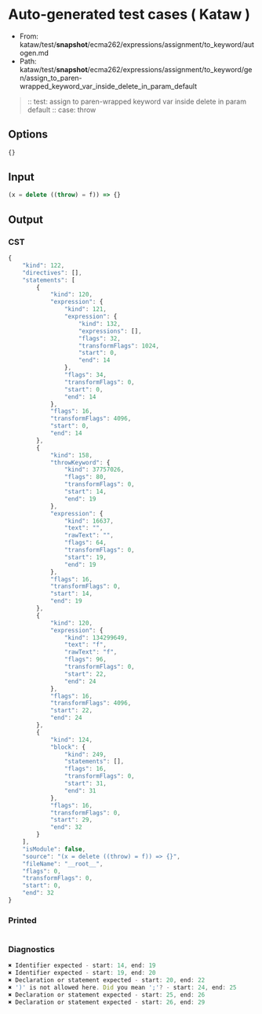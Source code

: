 # Auto-generated test cases ( Kataw )
- From: kataw/test/__snapshot__/ecma262/expressions/assignment/to_keyword/autogen.md
- Path: kataw/test/__snapshot__/ecma262/expressions/assignment/to_keyword/gen/assign_to_paren-wrapped_keyword_var_inside_delete_in_param_default
> :: test: assign to paren-wrapped keyword var inside delete in param default
> :: case: throw
## Options

`````js
{}
`````
## Input

`````js
(x = delete ((throw) = f)) => {}
`````
## Output

### CST

```javascript
{
    "kind": 122,
    "directives": [],
    "statements": [
        {
            "kind": 120,
            "expression": {
                "kind": 121,
                "expression": {
                    "kind": 132,
                    "expressions": [],
                    "flags": 32,
                    "transformFlags": 1024,
                    "start": 0,
                    "end": 14
                },
                "flags": 34,
                "transformFlags": 0,
                "start": 0,
                "end": 14
            },
            "flags": 16,
            "transformFlags": 4096,
            "start": 0,
            "end": 14
        },
        {
            "kind": 158,
            "throwKeyword": {
                "kind": 37757026,
                "flags": 80,
                "transformFlags": 0,
                "start": 14,
                "end": 19
            },
            "expression": {
                "kind": 16637,
                "text": "",
                "rawText": "",
                "flags": 64,
                "transformFlags": 0,
                "start": 19,
                "end": 19
            },
            "flags": 16,
            "transformFlags": 0,
            "start": 14,
            "end": 19
        },
        {
            "kind": 120,
            "expression": {
                "kind": 134299649,
                "text": "f",
                "rawText": "f",
                "flags": 96,
                "transformFlags": 0,
                "start": 22,
                "end": 24
            },
            "flags": 16,
            "transformFlags": 4096,
            "start": 22,
            "end": 24
        },
        {
            "kind": 124,
            "block": {
                "kind": 249,
                "statements": [],
                "flags": 16,
                "transformFlags": 0,
                "start": 31,
                "end": 31
            },
            "flags": 16,
            "transformFlags": 0,
            "start": 29,
            "end": 32
        }
    ],
    "isModule": false,
    "source": "(x = delete ((throw) = f)) => {}",
    "fileName": "__root__",
    "flags": 0,
    "transformFlags": 0,
    "start": 0,
    "end": 32
}
```

### Printed

```javascript

```

### Diagnostics

```javascript
✖ Identifier expected - start: 14, end: 19
✖ Identifier expected - start: 19, end: 20
✖ Declaration or statement expected - start: 20, end: 22
✖ ')' is not allowed here. Did you mean ';'? - start: 24, end: 25
✖ Declaration or statement expected - start: 25, end: 26
✖ Declaration or statement expected - start: 26, end: 29

```

